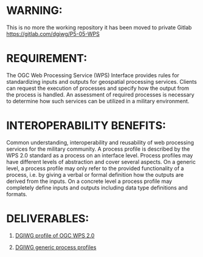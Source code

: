 # WARNING:
This is no more the working repository
it has been moved to private Gitlab https://gitlab.com/dgiwg/P5-05-WPS
# REQUIREMENT:

The OGC Web Processing Service (WPS) Interface provides rules for standardizing inputs and outputs for geospatial processing services. Clients can request the execution of processes and specify how the output from the process is handled. An assessment of required processes is necessary to determine how such services can be utilized in a military environment.


# INTEROPERABILITY BENEFITS:

Common understanding, interoperability and reusability of web processing services for the military community. A process profile is described by the WPS 2.0 standard as a process on an interface level. Process profiles may have different levels of abstraction and cover several aspects. On a generic level, a process profile may only refer to the provided functionality of a process, i.e. by giving a verbal or formal definition how the outputs are derived from the inputs. On a concrete level a process profile may completely define inputs and outputs including data type definitions and formats.

# DELIVERABLES:

1. [DGIWG profile of OGC WPS 2.0](https://github.com/DGIWG/P5.05-WPS/tree/master/profile_std)

2. [DGIWG generic process profiles](https://github.com/DGIWG/P5.05-WPS/tree/master/processes_std)
